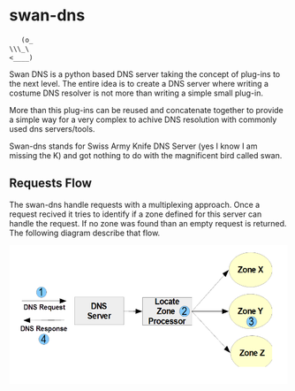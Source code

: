 # swan-dns
 
```
   (o_
\\\_\
<____)    
 ```
Swan DNS is a python based DNS server taking the concept of plug-ins to the next level.
The entire idea is to create a DNS server where writing a costume DNS resolver is not more than writing a simple small plug-in.

More than this plug-ins can be reused and concatenate together to provide a simple way for a very complex to achive DNS resolution
with commonly used dns servers/tools.

Swan-dns stands for Swiss Army Knife DNS Server (yes I know I am missing the K) and got nothing to do with the magnificent bird called swan. 


## Requests Flow

The swan-dns handle requests with a multiplexing approach.
Once a request recived it tries to identify if a zone defined for this server can handle the request.
If no zone was found than an empty request is returned.
The following diagram describe that flow.

![Processing Flow](/images/Diag1.png)

